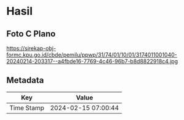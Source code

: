 # Hasil

## Foto C Plano

https://sirekap-obj-formc.kpu.go.id/cbde/pemilu/ppwp/31/74/01/10/01/3174011001040-20240214-203317--a4fbde16-7769-4c46-96b7-b8d8822918c4.jpg


## Metadata

| Key        | Value               |
| ---------- | ------------------- |
| Time Stamp | 2024-02-15 07:00:44 |



